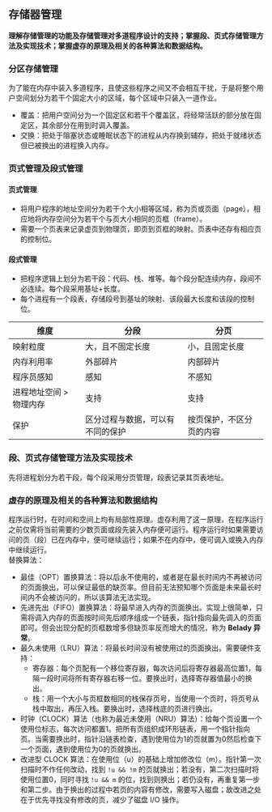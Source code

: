 ## 存储器管理
**理解存储管理的功能及存储管理对多道程序设计的支持；掌握段、页式存储管理方法及实现技术；掌握虚存的原理及相关的各种算法和数据结构。**

### 分区存储管理
为了能在内存中装入多道程序，且使这些程序之间又不会相互干扰，于是将整个用户空间划分为若干个固定大小的区域，每个区域中只装入一道作业。
* 覆盖：把用户空间分为一个固定区和若干个覆盖区，将经常活跃的部分放在固定区，其余部分在用到时调入覆盖。
* 交换：把处于阻塞状态或睡眠状态下的进程从内存换到辅存，把处于就绪状态但已被换出的进程换入内存。

### 页式管理及段式管理
#### 页式管理
* 将用户程序的地址空间分为若干个大小相等区域，称为页或页面（page），相应地将内存空间分为若干个与页大小相同的页框（frame）。
* 需要一个页表来记录虚页到物理页，即页到页框的映射。页表中还存有相应页的控制位。

#### 段式管理
* 把程序逻辑上划分为若干段：代码、栈、堆等。每个段分配连续内存，段间不必连续。每个段采用基址+长度。
* 每个进程有一个段表，存储段号到基址的映射、该段最大长度和该段的控制位。

| 维度 | 分段 | 分页 |
| --- | --- | --- |
| 映射粒度 | 大，且不固定长度 | 小，且固定长度 |
| 内存利用率 | 外部碎片 | 内部碎片 |
| 程序员感知 | 感知 | 不感知 |
| 进程地址空间 > 物理内存 | 支持 | 支持 |
| 保护 | 区分过程与数据，可以有不同的保护 | 按页保护，不区分页的内容 |

### 段、页式存储管理方法及实现技术
先将进程划分为若干段，每个段采用分页管理，段表记录其页表地址。

### 虚存的原理及相关的各种算法和数据结构
程序运行时，在时间和空间上均有局部性原理。虚存利用了这一原理，在程序运行之前仅需将当前需要的少数页面或段先装入内存便可运行。程序运行时如果需要访问的页（段）已在内存中，便可继续运行；如果不在内存中，便可调入或换入内存中继续运行。  
替换算法：
* 最佳（OPT）置换算法：将以后永不使用的，或者是在最长时间内不再被访问的页面换出，可以保证最低的缺页率。但目前无法预知哪个页面是未来最长时间内不会被访问的，所以该算法无法实现。
* 先进先出（FIFO）置换算法：将最早进入内存的页面换出。实现上很简单，只需将调入内存的页面按时间先后顺序组成一个链表，指针指向最先调入的页面即可。但会出现分配的页框数增多但缺页率反而增大的情况，称为 **Belady 异常**。
* 最久未使用（LRU）算法：将最长时间没有被使用过的页面换出。需要硬件支持：
	* 寄存器：每个页配有一个移位寄存器，每次访问后将寄存器最高位置1，每隔一段时间将所有寄存器右移一位。要换出时，选择寄存器值最小的换出。
	* 栈：用一个大小与页框数相同的栈保存页号，当使用一个页时，将页号从栈中取出，再压入栈。要换出时，选择栈底的页进行换出。
* 时钟（CLOCK）算法（也称为最近未使用（NRU）算法）：给每个页设置一个使用位标志，每次访问都置1。把所有页组织成环形链表，用一个指针指向页。当需要换出时，指针沿链表检查，遇到使用位为1的页就置为0然后检查下一个页面，遇到使用位为0的页就换出。
* 改进型 CLOCK 算法：在使用位（u）的基础上增加修改位（m）。指针第一次扫描时不作任何改动，找到 `!u && !m` 的页就换出；若没有，第二次扫描时将使用位置0，同时寻找 `!u && m` 的位，找到则换出；若仍没有，再重复第一步和第二步。由于换出的过程中若页的内容有修改，需要写入磁盘；故改进之处在于优先寻找没有修改的页，减少了磁盘 I/O 操作。
